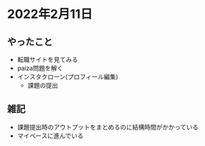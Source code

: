 # 2022年2月11日
## やったこと
- 転職サイトを見てみる
- paiza問題を解く
- インスタクローン(プロフィール編集)
  - 課題の提出

## 雑記
- 課題提出時のアウトプットをまとめるのに結構時間がかかっている
- マイペースに進んでいる
